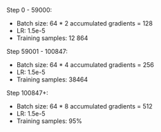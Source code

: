 
Step 0 - 59000:
- Batch size: 64 * 2 accumulated gradients = 128
- LR: 1.5e-5
- Training samples: 12 864

Step 59001 - 100847:
- Batch size: 64 * 4 accumulated gradients = 256
- LR: 1.5e-5
- Training samples: 38464

Step 100847+:
- Batch size: 64 * 8 accumulated gradients = 512
- LR: 1.5e-5
- Training samples: 95%

